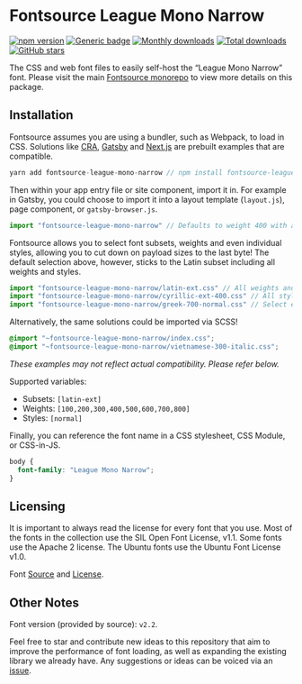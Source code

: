# Fontsource League Mono Narrow
[![npm version](https://badge.fury.io/js/fontsource-league-mono-narrow.svg)](https://www.npmjs.com/package/fontsource-league-mono-narrow) [![Generic badge](https://img.shields.io/badge/fontsource-passing-brightgreen)](https://github.com/fontsource/fontsource) [![Monthly downloads](https://badgen.net/npm/dm/fontsource-league-mono-narrow)](https://github.com/fontsource/fontsource) [![Total downloads](https://badgen.net/npm/dt/fontsource-league-mono-narrow)](https://github.com/fontsource/fontsource) [![GitHub stars](https://img.shields.io/github/stars/fontsource/fontsource.svg?style=social&label=Star)](https://github.com/fontsource/fontsource/stargazers)

The CSS and web font files to easily self-host the “League Mono Narrow” font. Please visit the main [Fontsource monorepo](https://github.com/fontsource/fontsource) to view more details on this package.

## Installation

Fontsource assumes you are using a bundler, such as Webpack, to load in CSS. Solutions like [CRA](https://create-react-app.dev/), [Gatsby](https://www.gatsbyjs.org/) and [Next.js](https://nextjs.org/) are prebuilt examples that are compatible.

```javascript
yarn add fontsource-league-mono-narrow // npm install fontsource-league-mono-narrow
```

Then within your app entry file or site component, import it in. For example in Gatsby, you could choose to import it into a layout template (`layout.js`), page component, or `gatsby-browser.js`.

```javascript
import "fontsource-league-mono-narrow" // Defaults to weight 400 with all styles included.
```

Fontsource allows you to select font subsets, weights and even individual styles, allowing you to cut down on payload sizes to the last byte! The default selection above, however, sticks to the Latin subset including all weights and styles.

```javascript
import "fontsource-league-mono-narrow/latin-ext.css" // All weights and styles included.
import "fontsource-league-mono-narrow/cyrillic-ext-400.css" // All styles included.
import "fontsource-league-mono-narrow/greek-700-normal.css" // Select either normal or italic.
```

Alternatively, the same solutions could be imported via SCSS!

```scss
@import "~fontsource-league-mono-narrow/index.css";
@import "~fontsource-league-mono-narrow/vietnamese-300-italic.css";
```

_These examples may not reflect actual compatibility. Please refer below._

Supported variables:
- Subsets: `[latin-ext]`
- Weights: `[100,200,300,400,500,600,700,800]`
- Styles: `[normal]`

Finally, you can reference the font name in a CSS stylesheet, CSS Module, or CSS-in-JS.

```css
body {
  font-family: "League Mono Narrow";
}
```

## Licensing 

It is important to always read the license for every font that you use.
Most of the fonts in the collection use the SIL Open Font License, v1.1. Some fonts use the Apache 2 license. The Ubuntu fonts use the Ubuntu Font License v1.0.

Font [Source](https://github.com/sursly/leaguemono) and [License](https://github.com/sursly/leaguemono/blob/master/ofl.markdown).

## Other Notes

Font version (provided by source): `v2.2`.

Feel free to star and contribute new ideas to this repository that aim to improve the performance of font loading, as well as expanding the existing library we already have. Any suggestions or ideas can be voiced via an [issue](https://github.com/fontsource/fontsource/issues).

